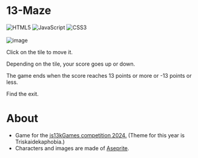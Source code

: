 # 13-Maze
![HTML5](https://img.shields.io/badge/html5-%23E34F26.svg?style=for-the-badge&logo=html5&logoColor=white)
![JavaScript](https://img.shields.io/badge/javascript-%23323330.svg?style=for-the-badge&logo=javascript&logoColor=%23F7DF1E)
![CSS3](https://img.shields.io/badge/css3-%231572B6.svg?style=for-the-badge&logo=css3&logoColor=white) <br/><br/>
![image](https://github.com/user-attachments/assets/7b8b07de-8908-46e7-a6b1-645d906f75fc)

Click on the tile to move it.

Depending on the tile, your score goes up or down.

The game ends when the score reaches 13 points or more or -13 points or less.

Find the exit.

# About
* Game for the [js13kGames competition 2024.](https://js13kgames.com/) (Theme for this year is Triskaidekaphobia.)
* Characters and images are made of [Aseprite](https://github.com/aseprite/aseprite).
